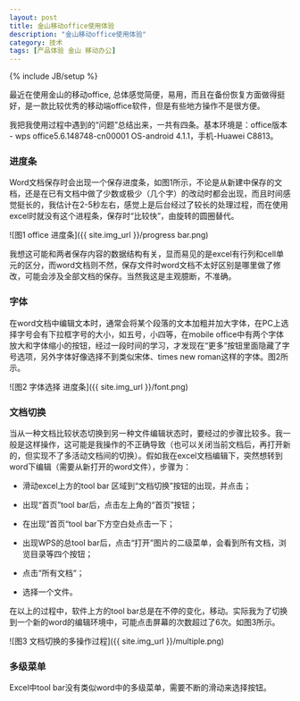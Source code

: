 ```yaml
---
layout: post
title: 金山移动office使用体验
description: "金山移动office使用体验"
category: 技术
tags: [产品体验 金山 移动办公]
---
```

{% include JB/setup %}

最近在使用金山的移动office, 总体感觉简便，易用，而且在备份恢复方面做得挺好，是一款比较优秀的移动端office软件，但是有些地方操作不是很方便。

我把我使用过程中遇到的“问题”总结出来，一共有四条。基本环境是：office版本 - wps office5.6.148748-cn00001 OS-android 4.1.1，手机-Huawei C8813。

### 进度条

Word文档保存时会出现一个保存进度条，如图1所示，不论是从新建中保存的文档，还是在已有文档中做了少数或极少（几个字）的改动时都会出现，而且时间感觉挺长的，我估计在2-5秒左右，感觉上是后台经过了较长的处理过程，而在使用excel时就没有这个进程条，保存时“比较快”，由旋转的圆圈替代。

![图1 office 进度条]({{ site.img_url }}/progress bar.png)

我想这可能和两者保存内容的数据结构有关，显而易见的是excel有行列和cell单元的区分，而word文档则不然，保存文件时word文档不太好区别是哪里做了修改，可能会涉及全部文档的保存。当然我这是主观臆断，不准确。

### 字体

在word文档中编辑文本时，通常会将某个段落的文本加粗并加大字体，在PC上选择字号会有下拉框字号的大小，如五号，小四等，在mobile office中有两个字体放大和字体缩小的按钮，经过一段时间的学习，才发现在“更多”按钮里面隐藏了字号选项，另外字体好像选择不到类似宋体、times new roman这样的字体。图2所示。

![图2 字体选择 进度条]({{ site.img_url }}/font.png)

### 文档切换

当从一种文档比较状态切换到另一种文件编辑状态时，要经过的步骤比较多。我一般是这样操作，这可能是我操作的不正确导致（也可以关闭当前文档后，再打开新的，但实现不了多活动文档间的切换）。假如我在excel文档编辑下，突然想转到word下编辑（需要从新打开的word文件），步骤为：

+ 滑动excel上方的tool bar 区域到“文档切换”按钮的出现，并点击；

+ 出现“首页”tool bar后，点击左上角的“首页”按钮；

+ 在出现“首页“tool bar下方空白处点击一下；

+ 出现WPS的总tool bar后，点击“打开”图片的二级菜单，会看到所有文档，浏览目录等四个按钮；

+ 点击“所有文档“；

+ 选择一个文件。

在以上的过程中，软件上方的tool bar总是在不停的变化，移动。实际我为了切换到一个新的word的编辑环境中，可能点击屏幕的次数超过了6次。如图3所示。

![图3 文档切换的多操作过程]({{ site.img_url }}/multiple.png)

### 多级菜单

Excel中tool bar没有类似word中的多级菜单，需要不断的滑动来选择按钮。




